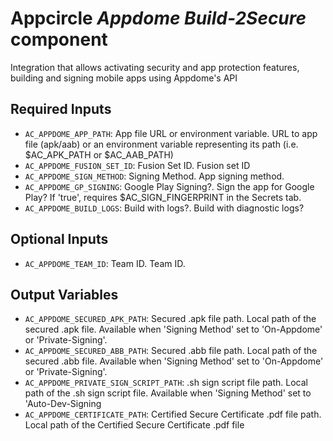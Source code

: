 # Appcircle _Appdome Build-2Secure_ component

Integration that allows activating security and app protection features, building and signing mobile apps using Appdome's API

## Required Inputs

- `AC_APPDOME_APP_PATH`: App file URL or environment variable. URL to app file (apk/aab) or an environment variable representing its path (i.e. $AC_APK_PATH or $AC_AAB_PATH)
- `AC_APPDOME_FUSION_SET_ID`: Fusion Set ID. Fusion set ID
- `AC_APPDOME_SIGN_METHOD`: Signing Method. App signing method.
- `AC_APPDOME_GP_SIGNING`: Google Play Signing?. Sign the app for Google Play? If 'true', requires $AC_SIGN_FINGERPRINT in the Secrets tab.
- `AC_APPDOME_BUILD_LOGS`: Build with logs?. Build with diagnostic logs?

## Optional Inputs

- `AC_APPDOME_TEAM_ID`: Team ID. Team ID.

## Output Variables

- `AC_APPDOME_SECURED_APK_PATH`: Secured .apk file path. Local path of the secured .apk file. Available when 'Signing Method' set to 'On-Appdome' or 'Private-Signing'.
- `AC_APPDOME_SECURED_ABB_PATH`: Secured .abb file path. Local path of the secured .abb file. Available when 'Signing Method' set to 'On-Appdome' or 'Private-Signing'.
- `AC_APPDOME_PRIVATE_SIGN_SCRIPT_PATH`: .sh sign script file path. Local path of the .sh sign script file. Available when 'Signing Method' set to 'Auto-Dev-Signing
- `AC_APPDOME_CERTIFICATE_PATH`: Certified Secure Certificate .pdf file path. Local path of the Certified Secure Certificate .pdf file
